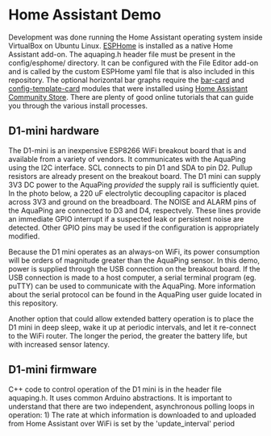 # Home Assistant Demo

Development was done running the Home Assistant operating system inside VirtualBox on Ubuntu Linux. [ESPHome](https://esphome.io/) is installed as a native Home Assistant add-on. The aquaping.h header file must be present in the config/esphome/ directory. It can be configured with the File Editor add-on and is called by the custom ESPHome yaml file that is also included in this repository. The optional horizontal bar graphs require the [bar-card](https://github.com/custom-cards/bar-card) and [config-template-card](https://github.com/iantrich/config-template-card) modules that were installed using [Home Assistant Community Store](https://hacs.xyz/). There are plenty of good online tutorials that can guide you through the various install processes.

## D1-mini hardware

The D1-mini is an inexpensive ESP8266 WiFi breakout board that is and available from a variety of vendors. It communicates with the AquaPing using the I2C interface. SCL connects to pin D1 and SDA to pin D2. Pullup resistors are already present on the breakout board. The D1 mini can supply 3V3 DC power to the AquaPing *provided* the supply rail is sufficiently quiet. In the photo below, a 220 uF electrolytic decoupling capacitor is placed across 3V3 and ground on the breadboard. The NOISE and ALARM pins of the AquaPing are connected to D3 and D4, respectvely. These lines provide an immediate GPIO interrupt if a suspected leak or persistent noise are detected. Other GPIO pins may be used if the configuration is appropriately modified.

Because the D1 mini operates as an always-on WiFi, its power consumption will be orders of magnitude greater than the AquaPing sensor. In this demo, power is supplied through the USB connection on the breakout board. If the USB connection is made to a host computer, a serial terminal program (eg. puTTY) can be used to communicate with the AquaPing. More information about the serial protocol can be found in the AquaPing user guide located in this repository.

Another option that could allow extended battery operation is to place the D1 mini in deep sleep, wake it up at periodic intervals, and let it re-connect to the WiFi router. The longer the period, the greater the battery life, but with increased sensor latency.

## D1-mini firmware

C++ code to control operation of the D1 mini is in the header file aquaping.h. It uses common Arduino abstractions. It is important to understand that there are two independent, asynchronous polling loops in operation: 1) The rate at which information is downloaded to and uploaded from Home Assistant over WiFi is set by the 'update_interval' period 
